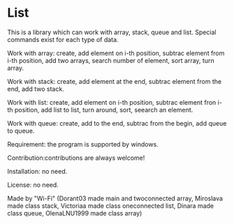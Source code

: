 # List
This is a library which can work with array, stack, queue and list. Special commands exist for each type of data.

Work with array: create, add element on i-th position, subtrac element from i-th position, add two arrays, search number of element, sort array, turn array.

Work with stack: create, add element at the end, subtrac element from the end, add two stack.

Work with list: create, add element on i-th position, subtrac element fron i-th position, add list to list, turn around, sort, seearch an element.

Work with queue: create, add to the end, subtrac from the begin, add queue to queue.

Requirement: the program is supported by windows.

Contribution:contributions are always welcome!

Installation: no need.

License: no need.

Made by "Wi-Fi" (Dorant03 made main and twoconnected array, Miroslava made class stack, Victoriaa made class oneconnected list, Dinara made class queue, OlenaLNU1999 made class array) 

